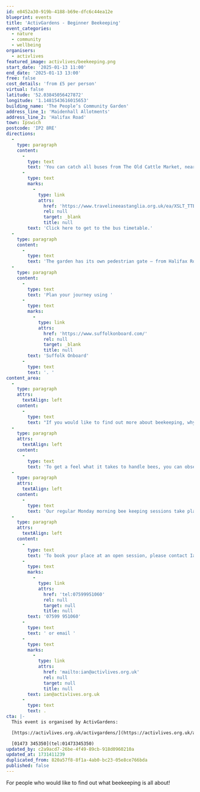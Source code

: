 ```yaml
---
id: e8452a30-919b-4188-b69e-dfc6c44ea12e
blueprint: events
title: 'ActivGardens - Beginner Beekeeping'
event_categories:
  - nature
  - community
  - wellbeing
organisers:
  - activlives
featured_image: activlives/beekeeping.png
start_date: '2025-01-13 11:00'
end_date: '2025-01-13 13:00'
free: false
cost_details: 'from £5 per person'
virtual: false
latitude: '52.03845056427872'
longitude: '1.1481543616015653'
building_name: 'The People’s Community Garden'
address_line_1: 'Maidenhall Allotments'
address_line_2: 'Halifax Road'
town: Ipswich
postcode: 'IP2 8RE'
directions:
  -
    type: paragraph
    content:
      -
        type: text
        text: 'You can catch all buses from The Old Cattle Market, near The Buttermarket shopping mall. '
      -
        type: text
        marks:
          -
            type: link
            attrs:
              href: 'https://www.travelineeastanglia.org.uk/ea/XSLT_TTB_REQUEST?language=en&dateDay=20130813&command=direct&net=suf&line=02016&sup=%20&project=y08&direction=R&contentFilter=TIMINGPOINTS&outputFormat=0&itdLPxx_displayHeader=false&itdLPxx_operatorCodeForTTB=731IB'
              rel: null
              target: _blank
              title: null
        text: 'Click here to get to the bus timetable.'
  -
    type: paragraph
    content:
      -
        type: text
        text: 'The garden has its own pedestrian gate – from Halifax Road, walk down the roadway (not accessible to vehicles from either end), keeping the allotment site on your left and Bourne Vale Social Club on your right – the gate is a short walk along the pavement on the left hand side. From Wherstead Road, look out for Orwell’s furniture shop and turn into the roadway opposite, which leads under the railway bridge (if you are in a car, park between the trees – if you go under the bridge you may get stuck or have a long way to reverse), walk up the roadway, pass the main allotment gates, and our pedestrian gate will be on your right.'
  -
    type: paragraph
    content:
      -
        type: text
        text: 'Plan your journey using '
      -
        type: text
        marks:
          -
            type: link
            attrs:
              href: 'https://www.suffolkonboard.com/'
              rel: null
              target: _blank
              title: null
        text: 'Suffolk Onboard'
      -
        type: text
        text: '. '
content_area:
  -
    type: paragraph
    attrs:
      textAlign: left
    content:
      -
        type: text
        text: "If you would like to find out more about beekeeping, why not come along to our open sessions?\_This will give you excellent knowledge of bees and hands-on experience of how to keep them. Once you have gained confidence, you can borrow a suit and have a go yourself.\_"
  -
    type: paragraph
    attrs:
      textAlign: left
    content:
      -
        type: text
        text: 'To get a feel what it takes to handle bees, you can observe the hive being opened and checked from the safety of our hide. If you like what you see, you can borrow a suit and shadow our bee-keepers. If you would like to know more, sign up to become a regular member of our beekeeping team. This means you will be on the priority list for a share in the honey!'
  -
    type: paragraph
    attrs:
      textAlign: left
    content:
      -
        type: text
        text: 'Our regular Monday morning bee keeping sessions take place between 11am-1pm.'
  -
    type: paragraph
    attrs:
      textAlign: left
    content:
      -
        type: text
        text: 'To book your place at an open session, please contact Ian on '
      -
        type: text
        marks:
          -
            type: link
            attrs:
              href: 'tel:07599951060'
              rel: null
              target: null
              title: null
        text: '07599 951060'
      -
        type: text
        text: ' or email '
      -
        type: text
        marks:
          -
            type: link
            attrs:
              href: 'mailto:ian@activlives.org.uk'
              rel: null
              target: null
              title: null
        text: ian@activlives.org.uk
      -
        type: text
        text: .
cta: |-
  This event is organised by ActivGardens:

  [https://activlives.org.uk/activgardens/](https://activlives.org.uk/activgardens/) 

  [01473 345350](tel:01473345350)
updated_by: c2a9acd7-26be-4f49-89cb-918d0960210a
updated_at: 1731411239
duplicated_from: 820a57f8-8f1a-4ab0-bc23-05e8ce766bda
published: false
---
```

For people who would like to find out what beekeeping is all about!